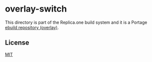 overlay-switch
============

This directory is part of the Replica.one build system and it is a Portage [ebuild repository (overlay)](https://wiki.gentoo.org/wiki/Ebuild_repository).

## License

[MIT](LICENSE)
